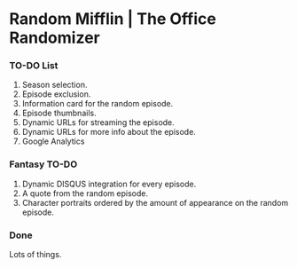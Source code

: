 # Random Mifflin | The Office Randomizer

### TO-DO List
1. Season selection.
2. Episode exclusion.
3. Information card for the random episode.
4. Episode thumbnails.
5. Dynamic URLs for streaming the episode.
6. Dynamic URLs for more info about the episode.
7. Google Analytics

### Fantasy TO-DO
1. Dynamic DISQUS integration for every episode.
2. A quote from the random episode.
3. Character portraits ordered by the amount of appearance on the random episode.

### Done
Lots of things.

